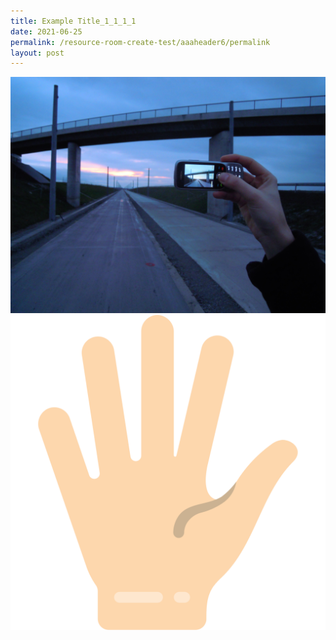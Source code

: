 ```yaml
---
title: Example Title_1_1_1_1
date: 2021-06-25
permalink: /resource-room-create-test/aaaheader6/permalink
layout: post
---
```

![Alt text for image on Isomer site](/images/Another-1200px-Image_created_with_a_mobile_phone.png)![Alt text for image on Isomer site](/images/Hand-4.svg)